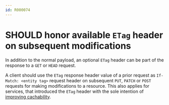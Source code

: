 ```yaml
---
id: R000074
---
```


# SHOULD honor available `ETag` header on subsequent modifications

In addition to the normal payload, an optional `ETag` header can be part of the response to a `GET` or `HEAD` request.

A client should use the `ETag` response header value of a prior request as `If-Match: <entity tag>` request header on subsequent `PUT`, `PATCH` or `POST` requests for making modifications to a resource. This also applies for services, that introduced the `ETag` header with the sole intention of [improving cachability](./may-use-etag-header-for-caching-resources.md).
